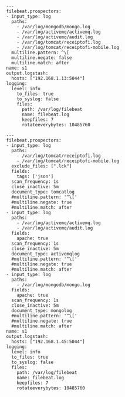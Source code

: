     ---
    filebeat.prospectors:
    - input_type: log
      paths:
        - /var/log/mongodb/mongo.log
        - /var/log/activemq/activemq.log
        - /var/log/activemq/audit.log
        - /var/log/tomcat/receiptofi.log
        - /var/log/tomcat/receiptofi-mobile.log
      multiline.pattern: ^\[
      multiline.negate: false
      multiline.match: after
    name: s1
    output.logstash:
      hosts: ["192.168.1.13:5044"]
    logging:
      level: info
        to_files: true
        to_syslog: false
        files:
          path: /var/log/filebeat
          name: filebeat.log
          keepfiles: 7
          rotateeverybytes: 10485760
    
    ---
    filebeat.prospectors:
    - input_type: log
      paths:
        - /var/log/tomcat/receiptofi.log
        - /var/log/tomcat/receiptofi-mobile.log
      exclude_files: [".lck"]
      fields:
        tags: ['json']
      scan_frequency: 1s
      close_inactive: 5m        
      document_type: tomcatlog
      #multiline.pattern: '^\['
      #multiline.negate: true
      #multiline.match: after
    - input_type: log
      paths:
        - /var/log/activemq/activemq.log
        - /var/log/activemq/audit.log
      fields:
        apache: true 
      scan_frequency: 1s
      close_inactive: 5m  
      document_type: activemqlog
      #multiline.pattern: '^\['
      #multiline.negate: true
      #multiline.match: after
    - input_type: log
      paths:
        - /var/log/mongodb/mongo.log
      fields:
        apache: true 
      scan_frequency: 1s
      close_inactive: 5m  
      document_type: mongolog
      #multiline.pattern: '^\['
      #multiline.negate: true
      #multiline.match: after
    name: s1
    output.logstash:
      hosts: ["192.168.1.45:5044"]
    logging:
      level: info
      to_files: true
      to_syslog: false
      files:
        path: /var/log/filebeat
        name: filebeat.log
        keepfiles: 7
        rotateeverybytes: 10485760